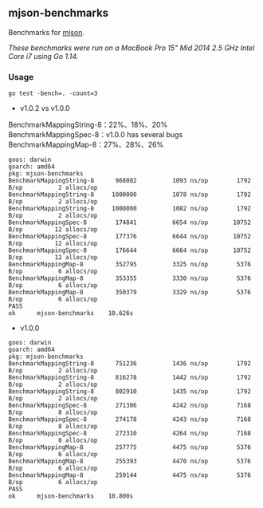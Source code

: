 ## mjson-benchmarks

Benchmarks for [mjson]().

*These benchmarks were run on a MacBook Pro 15" Mid 2014 2.5 GHz Intel Core i7 using Go 1.14.*

### Usage

```
go test -bench=. -count=3
```

* v1.0.2 vs v1.0.0 

BenchmarkMappingString-8：22%、18%、20%<br/>BenchmarkMappingSpec-8：v1.0.0 has several bugs<br/>BenchmarkMappingMap-8：27%、28%、26%

```
goos: darwin
goarch: amd64
pkg: mjson-benchmarks
BenchmarkMappingString-8   	  968082	      1093 ns/op	    1792 B/op	       2 allocs/op
BenchmarkMappingString-8   	 1000000	      1078 ns/op	    1792 B/op	       2 allocs/op
BenchmarkMappingString-8   	 1000000	      1082 ns/op	    1792 B/op	       2 allocs/op
BenchmarkMappingSpec-8     	  174841	      6654 ns/op	   10752 B/op	      12 allocs/op
BenchmarkMappingSpec-8     	  177376	      6644 ns/op	   10752 B/op	      12 allocs/op
BenchmarkMappingSpec-8     	  176644	      6664 ns/op	   10752 B/op	      12 allocs/op
BenchmarkMappingMap-8      	  352795	      3325 ns/op	    5376 B/op	       6 allocs/op
BenchmarkMappingMap-8      	  353355	      3330 ns/op	    5376 B/op	       6 allocs/op
BenchmarkMappingMap-8      	  350379	      3329 ns/op	    5376 B/op	       6 allocs/op
PASS
ok  	mjson-benchmarks	10.626s
```

* v1.0.0

```
goos: darwin
goarch: amd64
pkg: mjson-benchmarks
BenchmarkMappingString-8   	  751236	      1436 ns/op	    1792 B/op	       2 allocs/op
BenchmarkMappingString-8   	  816278	      1442 ns/op	    1792 B/op	       2 allocs/op
BenchmarkMappingString-8   	  802910	      1435 ns/op	    1792 B/op	       2 allocs/op
BenchmarkMappingSpec-8     	  271306	      4242 ns/op	    7168 B/op	       8 allocs/op
BenchmarkMappingSpec-8     	  274178	      4243 ns/op	    7168 B/op	       8 allocs/op
BenchmarkMappingSpec-8     	  272310	      4264 ns/op	    7168 B/op	       8 allocs/op
BenchmarkMappingMap-8      	  257775	      4475 ns/op	    5376 B/op	       6 allocs/op
BenchmarkMappingMap-8      	  255393	      4470 ns/op	    5376 B/op	       6 allocs/op
BenchmarkMappingMap-8      	  259144	      4475 ns/op	    5376 B/op	       6 allocs/op
PASS
ok  	mjson-benchmarks	10.800s
```

